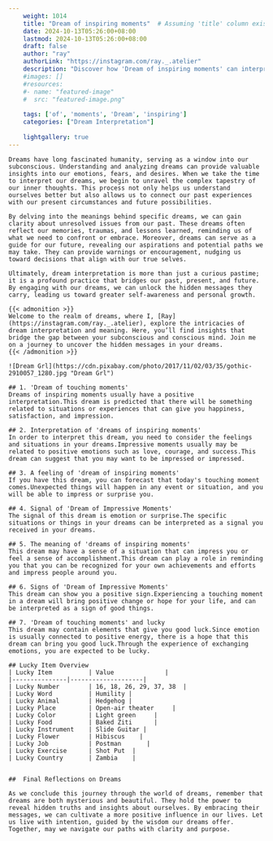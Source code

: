 ```yaml
---
    weight: 1014
    title: "Dream of inspiring moments"  # Assuming 'title' column exists
    date: 2024-10-13T05:26:00+08:00
    lastmod: 2024-10-13T05:26:00+08:00
    draft: false
    author: "ray"
    authorLink: "https://instagram.com/ray._.atelier"
    description: "Discover how 'Dream of inspiring moments' can interpret your future and uncover its significant meanings in your life."
    #images: []
    #resources:
    #- name: "featured-image"
    #  src: "featured-image.png"
    
    tags: ['of', 'moments', 'Dream', 'inspiring']
    categories: ["Dream Interpretation"]
    
    lightgallery: true
---
```

    
    Dreams have long fascinated humanity, serving as a window into our subconscious. Understanding and analyzing dreams can provide valuable insights into our emotions, fears, and desires. When we take the time to interpret our dreams, we begin to unravel the complex tapestry of our inner thoughts. This process not only helps us understand ourselves better but also allows us to connect our past experiences with our present circumstances and future possibilities.
    
    By delving into the meanings behind specific dreams, we can gain clarity about unresolved issues from our past. These dreams often reflect our memories, traumas, and lessons learned, reminding us of what we need to confront or embrace. Moreover, dreams can serve as a guide for our future, revealing our aspirations and potential paths we may take. They can provide warnings or encouragement, nudging us toward decisions that align with our true selves.
    
    Ultimately, dream interpretation is more than just a curious pastime; it is a profound practice that bridges our past, present, and future. By engaging with our dreams, we can unlock the hidden messages they carry, leading us toward greater self-awareness and personal growth.
    
    {{< admonition >}}
    Welcome to the realm of dreams, where I, [Ray](https://instagram.com/ray._.atelier), explore the intricacies of dream interpretation and meaning. Here, you’ll find insights that bridge the gap between your subconscious and conscious mind. Join me on a journey to uncover the hidden messages in your dreams.
    {{< /admonition >}}
    
    ![Dream Grl](https://cdn.pixabay.com/photo/2017/11/02/03/35/gothic-2910057_1280.jpg "Dream Grl")
    
    ## 1. 'Dream of touching moments'
    Dreams of inspiring moments usually have a positive interpretation.This dream is predicted that there will be something related to situations or experiences that can give you happiness, satisfaction, and impression.
    
    ## 2. Interpretation of 'dreams of inspiring moments'
    In order to interpret this dream, you need to consider the feelings and situations in your dreams.Impressive moments usually may be related to positive emotions such as love, courage, and success.This dream can suggest that you may want to be impressed or impressed.
    
    ## 3. A feeling of 'dream of inspiring moments'
    If you have this dream, you can forecast that today's touching moment comes.Unexpected things will happen in any event or situation, and you will be able to impress or surprise you.
    
    ## 4. Signal of 'Dream of Impressive Moments'
    The signal of this dream is emotion or surprise.The specific situations or things in your dreams can be interpreted as a signal you received in your dreams.
    
    ## 5. The meaning of 'dreams of inspiring moments'
    This dream may have a sense of a situation that can impress you or feel a sense of accomplishment.This dream can play a role in reminding you that you can be recognized for your own achievements and efforts and impress people around you.
    
    ## 6. Signs of 'Dream of Impressive Moments'
    This dream can show you a positive sign.Experiencing a touching moment in a dream will bring positive change or hope for your life, and can be interpreted as a sign of good things.
    
    ## 7. 'Dream of touching moments' and lucky
    This dream may contain elements that give you good luck.Since emotion is usually connected to positive energy, there is a hope that this dream can bring you good luck.Through the experience of exchanging emotions, you are expected to be lucky.
    
    ## Lucky Item Overview
    | Lucky Item          | Value              |
    |---------------|--------------------|
    | Lucky Number        | 16, 18, 26, 29, 37, 38  |
    | Lucky Word          | Humility |
    | Lucky Animal        | Hedgehog |
    | Lucky Place         | Open-air theater     |
    | Lucky Color         | Light green     |
    | Lucky Food          | Baked Ziti      |
    | Lucky Instrument    | Slide Guitar |
    | Lucky Flower        | Hibiscus    |
    | Lucky Job           | Postman       |
    | Lucky Exercise      | Shot Put  |
    | Lucky Country       | Zambia    |
    
    
    ##  Final Reflections on Dreams
    
    As we conclude this journey through the world of dreams, remember that dreams are both mysterious and beautiful. They hold the power to reveal hidden truths and insights about ourselves. By embracing their messages, we can cultivate a more positive influence in our lives. Let us live with intention, guided by the wisdom our dreams offer. Together, may we navigate our paths with clarity and purpose.
    